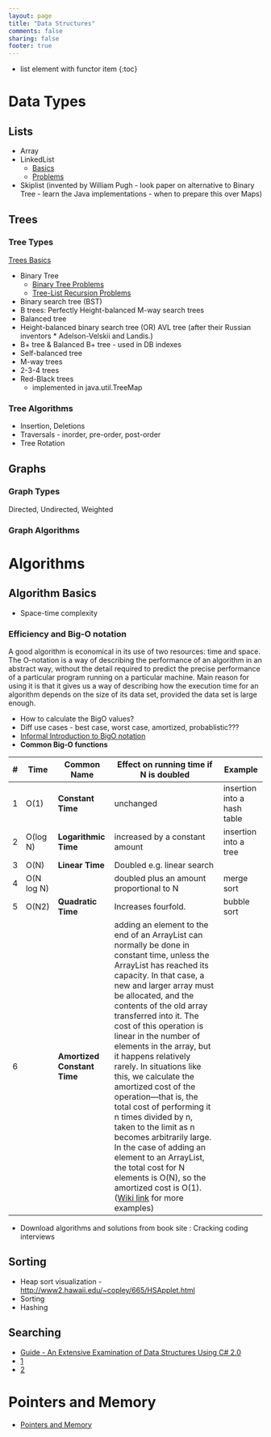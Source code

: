 ```yaml
---
layout: page
title: "Data Structures"
comments: false
sharing: false
footer: true
---
```


* list element with functor item
{:toc}

# Data Types

## Lists

* Array
* LinkedList
  * [Basics](/technology/LinkedListBasics.pdf)
  * [Problems](/technology/LinkedListProblems.pdf)
* Skiplist (invented by William Pugh - look paper on alternative to Binary Tree - learn the Java implementations - when to prepare this over Maps)

## Trees 

### Tree Types
[Trees Basics](http://webdocs.cs.ualberta.ca/~holte/T26/top.realTop.html)

* Binary Tree
  * [Binary Tree Problems](/technology/BinaryTrees.pdf)
  * [Tree-List Recursion Problems](/technology/TreeListRecursion.pdf)
* Binary search tree (BST)
* B trees: Perfectly Height-balanced M-way search trees
* Balanced tree
* Height-balanced binary search tree (OR) AVL tree (after their Russian inventors  * Adelson-Velskii and Landis.)
* B+ tree & Balanced B+ tree - used in DB indexes
* Self-balanced tree
* M-way trees
* 2-3-4 trees
* Red-Black trees
  * implemented in java.util.TreeMap

### Tree Algorithms

* Insertion, Deletions
* Traversals - inorder, pre-order, post-order
* Tree Rotation

## Graphs

### Graph Types 

Directed, Undirected, Weighted

### Graph Algorithms


# Algorithms

## Algorithm Basics

* Space-time complexity

### Efficiency and Big-O notation

A good algorithm is economical in its use of two resources: time and space. The O-notation is a way of describing the performance of an algorithm in an abstract way, without the detail required to predict the precise performance of a particular program running on a particular machine. Main reason for using it is that it gives us a way of describing how the execution time for an algorithm depends on the size of its data set, provided the data set is large enough.

* How to calculate the BigO values?
* Diff use cases - best case, worst case, amortized, probablistic???
* [Informal Introduction to BigO notation](http://www.perlmonks.org/?node_id=227909) 
* **Common Big-O functions**

| # | Time | Common Name     |Effect on running time if N is doubled|Example|
| - | -----|-----------------|--------------------------------------|-------  |
| 1 | O(1) |**Constant Time**|unchanged | insertion into a hash table |
| 2 | O(log N) | **Logarithmic Time** | increased by a constant amount | insertion into a tree |
| 3 | O(N) | **Linear Time** | Doubled e.g. linear search ||
| 4 | O(N log N) | | doubled plus an amount proportional to N | merge sort|
| 5 | O(N2) | **Quadratic Time** | Increases fourfold. | bubble sort |
| 6 | | **Amortized Constant Time** | adding an element to the end of an ArrayList can normally be done in constant time, unless the ArrayList has reached its capacity. In that case, a new and larger array must be allocated, and the contents of the old array transferred into it. The cost of this operation is linear in the number of elements in the array, but it happens relatively rarely. In situations like this, we calculate the amortized cost of the operation—that is, the total cost of performing it n times divided by n, taken to the limit as n becomes arbitrarily large. In the case of adding an element to an ArrayList, the total cost for N elements is O(N), so the amortized cost is O(1). ([Wiki link](http://en.wikipedia.org/wiki/Big_O_notation#Orders_of_common_functions) for more examples)||

* Download algorithms and solutions from book site : Cracking coding interviews

## Sorting

* Heap sort visualization - http://www2.hawaii.edu/~copley/665/HSApplet.html
* Sorting
* Hashing

## Searching

* [Guide - An Extensive Examination of Data Structures Using C# 2.0](http://msdn.microsoft.com/en-US/library/ms379570(v=vs.80).aspx)
* [1](http://www.mpi-inf.mpg.de/~mehlhorn/Toolbox.html)
* [2](http://www.cs.auckland.ac.nz/software/AlgAnim/ds_ToC.html)

# Pointers and Memory

* [Pointers and Memory](/technology/PointersAndMemory.pdf)